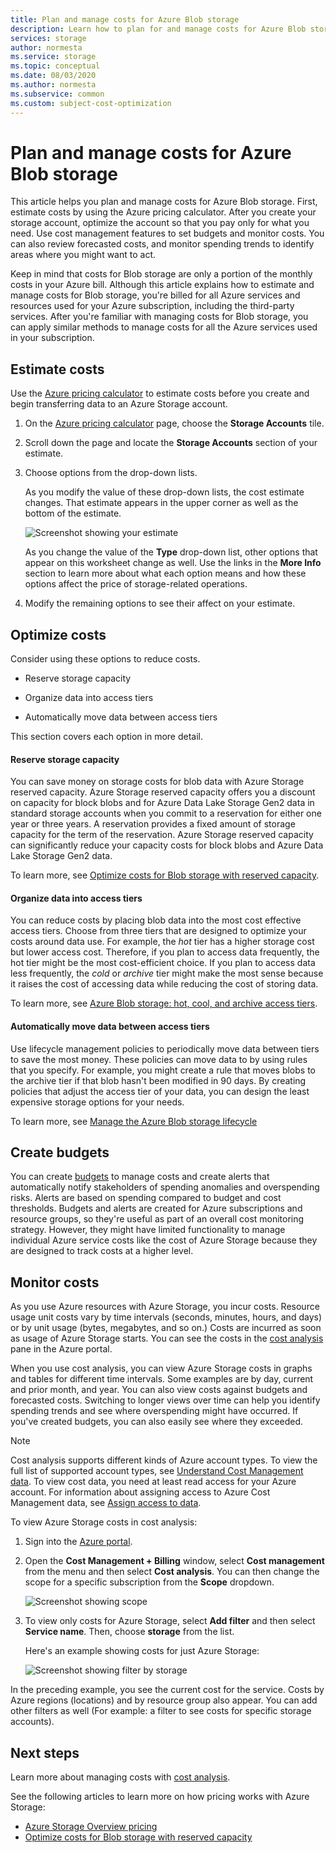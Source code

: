 ```yaml
---
title: Plan and manage costs for Azure Blob storage
description: Learn how to plan for and manage costs for Azure Blob storage by using cost analysis in Azure portal.
services: storage
author: normesta
ms.service: storage
ms.topic: conceptual
ms.date: 08/03/2020
ms.author: normesta
ms.subservice: common
ms.custom: subject-cost-optimization
---
```


# Plan and manage costs for Azure Blob storage

This article helps you plan and manage costs for Azure Blob storage. First, estimate costs by using the Azure pricing calculator. After you create your storage account, optimize the account so that you pay only for what you need. Use cost management features to set budgets and monitor costs. You can also review forecasted costs, and monitor spending trends to identify areas where you might want to act.

Keep in mind that costs for Blob storage are only a portion of the monthly costs in your Azure bill. Although this article explains how to estimate and manage costs for Blob storage, you're billed for all Azure services and resources used for your Azure subscription, including the third-party services. After you're familiar with managing costs for Blob storage, you can apply similar methods to manage costs for all the Azure services used in your subscription.

## Estimate costs

Use the [Azure pricing calculator](https://azure.microsoft.com/pricing/calculator/) to estimate costs before you create and begin transferring data to an Azure Storage account.

1. On the [Azure pricing calculator](https://azure.microsoft.com/pricing/calculator/) page, choose the **Storage Accounts** tile.

2. Scroll down the page and locate the **Storage Accounts** section of your estimate.

3. Choose options from the drop-down lists. 

   As you modify the value of these drop-down lists, the cost estimate changes. That estimate appears in the upper corner as well as the bottom of the estimate.

   ![Screenshot showing your estimate](media/storage-plan-manage-costs/price-calculator-storage-type.png)

   As you change the value of the **Type** drop-down list, other options that appear on this worksheet change as well. Use the links in the **More Info** section to learn more about what each option means and how these options affect the price of storage-related operations. 

4. Modify the remaining options to see their affect on your estimate.

## Optimize costs

Consider using these options to reduce costs. 

- Reserve storage capacity

- Organize data into access tiers

- Automatically move data between access tiers

This section covers each option in more detail. 

#### Reserve storage capacity

You can save money on storage costs for blob data with Azure Storage reserved capacity. Azure Storage reserved capacity offers you a discount on capacity for block blobs and for Azure Data Lake Storage Gen2 data in standard storage accounts when you commit to a reservation for either one year or three years. A reservation provides a fixed amount of storage capacity for the term of the reservation. Azure Storage reserved capacity can significantly reduce your capacity costs for block blobs and Azure Data Lake Storage Gen2 data. 

To learn more, see [Optimize costs for Blob storage with reserved capacity](../blobs/storage-blob-reserved-capacity.md).

#### Organize data into access tiers

You can reduce costs by placing blob data into the most cost effective access tiers. Choose from three tiers that are designed to optimize your costs around data use. For example, the *hot* tier has a higher storage cost but lower access cost. Therefore, if you plan to access data frequently, the hot tier might be the most cost-efficient choice. If you plan to access data less frequently, the *cold* or *archive* tier might make the most sense because it raises the cost of accessing data while reducing the cost of storing data.    

To learn more, see [Azure Blob storage: hot, cool, and archive access tiers](../blobs/storage-blob-storage-tiers.md?tabs=azure-portal).

#### Automatically move data between access tiers

Use lifecycle management policies to periodically move data between tiers to save the most money. These policies can move data to by using rules that you specify. For example, you might create a rule that moves blobs to the archive tier if that blob hasn't been modified in 90 days. By creating policies that adjust the access tier of your data, you can design the least expensive storage options for your needs.

To learn more, see [Manage the Azure Blob storage lifecycle](../blobs/storage-lifecycle-management-concepts.md?tabs=azure-portal)

## Create budgets

You can create [budgets](../../cost-management-billing/costs/tutorial-acm-create-budgets.md) to manage costs and create alerts that automatically notify stakeholders of spending anomalies and overspending risks. Alerts are based on spending compared to budget and cost thresholds. Budgets and alerts are created for Azure subscriptions and resource groups, so they're useful as part of an overall cost monitoring strategy. However, they might have limited functionality to manage individual Azure service costs like the cost of Azure Storage because they are designed to track costs at a higher level.

## Monitor costs

As you use Azure resources with Azure Storage, you incur costs. Resource usage unit costs vary by time intervals (seconds, minutes, hours, and days) or by unit usage (bytes, megabytes, and so on.) Costs are incurred as soon as usage of Azure Storage starts. You can see the costs in the [cost analysis](../../cost-management-billing/costs/quick-acm-cost-analysis.md) pane in the Azure portal.

When you use cost analysis, you can view Azure Storage costs in graphs and tables for different time intervals. Some examples are by day, current and prior month, and year. You can also view costs against budgets and forecasted costs. Switching to longer views over time can help you identify spending trends and see where overspending might have occurred. If you've created budgets, you can also easily see where they exceeded.

>[!NOTE]
> Cost analysis supports different kinds of Azure account types. To view the full list of supported account types, see [Understand Cost Management data](../../cost-management-billing/costs/understand-cost-mgt-data.md). To view cost data, you need at least read access for your Azure account. For information about assigning access to Azure Cost Management data, see [Assign access to data](../../cost-management-billing/costs/assign-access-acm-data.md).

To view Azure Storage costs in cost analysis:

1. Sign into the [Azure portal](https://portal.azure.com).

2. Open the **Cost Management + Billing** window, select **Cost management** from the menu and then select **Cost analysis**. You can then change the scope for a specific subscription from the **Scope** dropdown.

   ![Screenshot showing scope](./media/storage-plan-manage-costs/cost-analysis-pane.png)

4. To view only costs for Azure Storage, select **Add filter** and then select **Service name**. Then, choose **storage** from the list. 

   Here's an example showing costs for just Azure Storage:

   ![Screenshot showing filter by storage](./media/storage-plan-manage-costs/cost-analysis-pane-storage.png)

In the preceding example, you see the current cost for the service. Costs by Azure regions (locations) and by resource group also appear. 
You can add other filters as well (For example: a filter to see costs for specific storage accounts).

## Next steps

Learn more about managing costs with [cost analysis](../../cost-management-billing/costs/quick-acm-cost-analysis.md).

See the following articles to learn more on how pricing works with Azure Storage:

- [Azure Storage Overview pricing](https://azure.microsoft.com/pricing/details/storage/)
- [Optimize costs for Blob storage with reserved capacity](../blobs/storage-blob-reserved-capacity.md)